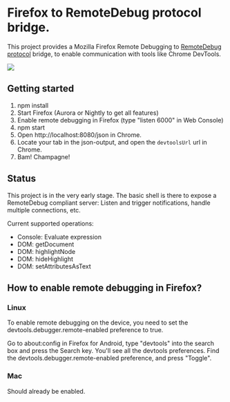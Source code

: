 # Firefox to RemoteDebug protocol bridge.

This project provides a Mozilla Firefox Remote Debugging to [RemoteDebug protocol](http://remotedebug.org) bridge, to enable communication with tools like Chrome DevTools.

![](https://raw.github.com/auchenberg/remotedebug-firefox-bridge/master/animation.gif)

## Getting started
1. npm install
2. Start Firefox (Aurora or Nightly to get all features)
3. Enable remote debugging in Firefox (type "listen 6000" in Web Console)
4. npm start
5. Open http://localhost:8080/json in Chrome.
6. Locate your tab in the json-output, and open the ```devtoolsUrl``` url in Chrome.
7. Bam! Champagne!

## Status
This project is in the very early stage. The basic shell is there to expose a RemoteDebug compliant server: Listen and trigger notifications, handle multiple connections, etc. 

Current supported operations:
- Console: Evaluate expression
- DOM: getDocument
- DOM: highlightNode
- DOM: hideHighlight
- DOM: setAttributesAsText


##  How to enable remote debugging in Firefox?

### Linux
To enable remote debugging on the device, you need to set the devtools.debugger.remote-enabled preference to true.

Go to about:config in Firefox for Android, type "devtools" into the search box and press the Search key. You'll see all the devtools preferences. Find the devtools.debugger.remote-enabled preference, and press "Toggle".

### Mac
Should already be enabled. 


